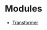 # Modules

 <!--- * [Channel](frontend/modules/channel.md) ---->
  <!--- * [Connector](frontend/modules/connector.md)---->
 <!--- * [Segment](frontend/modules/segment.md)---->
* [Transformer](frontend/modules/transformer.md)
